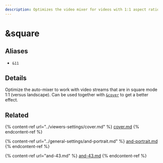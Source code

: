 ```yaml
---
description: Optimizes the video mixer for videos with 1:1 aspect ratio
---
```


# \&square

## Aliases

* `&11`

## Details

Optimize the auto-mixer to work with video streams that are in square mode 1:1 (versus landscape). Can be used together with [`&cover`](../viewers-settings/cover.md) to get a better effect.

## Related

{% content-ref url="../viewers-settings/cover.md" %}
[cover.md](../viewers-settings/cover.md)
{% endcontent-ref %}

{% content-ref url="../general-settings/and-portrait.md" %}
[and-portrait.md](../general-settings/and-portrait.md)
{% endcontent-ref %}

{% content-ref url="and-43.md" %}
[and-43.md](and-43.md)
{% endcontent-ref %}
